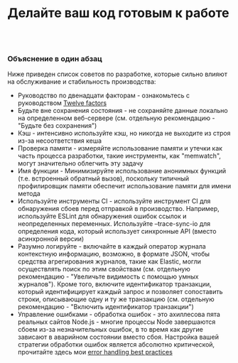 # Делайте ваш код готовым к работе

<br/><br/>

### Объяснение в один абзац

Ниже приведен список советов по разработке, которые сильно влияют на обслуживание и стабильность производства:

* Руководство по двенадцати факторам - ознакомьтесь с руководством [Twelve factors](https://12factor.net/)
* Будьте вне сохранения состояния - не сохраняйте данные локально на определенном веб-сервере (см. отдельную рекомендацию - "Будьте без сохранения")
* Кэш - интенсивно используйте кэш, но никогда не выходите из строя из-за несоответствия кеша
* Проверка памяти - измеряйте использование памяти и утечки как часть процесса разработки, такие инструменты, как "memwatch", могут значительно облегчить эту задачу
* Имя функции - Минимизируйте использование анонимных функций (т.е. встроенный обратный вызов), поскольку типичный профилировщик памяти обеспечит использование памяти для имени метода
* Используйте инструменты CI - используйте инструмент CI для обнаружения сбоев перед отправкой в ​​производство. Например, используйте ESLint для обнаружения ошибок ссылок и неопределенных переменных. Используйте –trace-sync-io для определения кода, который использует синхронные API (вместо асинхронной версии)
* Разумно логируйте - включайте в каждый оператор журнала контекстную информацию, возможно, в формате JSON, чтобы средства агрегирования журналов, такие как Elastic, могли осуществлять поиск по этим свойствам (см. отдельную рекомендацию - "Увеличьте видимость с помощью умных журналов"). Кроме того, включите идентификатор транзакции, который идентифицирует каждый запрос и позволяет сопоставить строки, описывающие одну и ту же транзакцию (см. отдельную рекомендацию - "Включить идентификатор транзакции")
* Управление ошибками - обработка ошибок - это ахиллесова пята реальных сайтов Node.js - многие процессы Node завершаются сбоем из-за незначительных ошибок, в то время как другие зависают в аварийном состоянии вместо сбоя. Настройка вашей стратегии обработки ошибок является абсолютно критической, прочитайте здесь мои [error handling best practices](http://goldbergyoni.com/checklist-best-practices-of-node-js-error-handling/)
